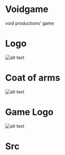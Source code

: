# Voidgame
void productions' game
# Logo
  ![alt text](https://raw.githubusercontent.com/zeddo123/voidgame/master/src/design/logo_void/logo_void_jpeg.jpg)
# Coat of arms
  ![alt text](https://raw.githubusercontent.com/zeddo123/voidgame/master/src/design/coat_of_arms/logo.PNG)
# Game Logo
  ![alt text](https://raw.githubusercontent.com/zeddo123/voidgame/master/src/design/logo_jeu/logo_jeu_png.png)
# Src
